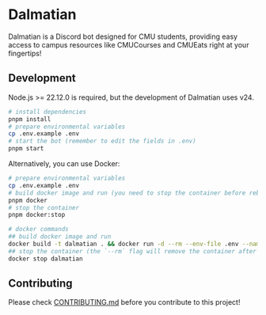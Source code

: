# Dalmatian

Dalmatian is a Discord bot designed for CMU students, providing easy access to campus resources like CMUCourses and CMUEats right at your fingertips!

## Development

Node.js >= 22.12.0 is required, but the development of Dalmatian uses v24.

```bash
# install dependencies
pnpm install
# prepare environmental variables
cp .env.example .env
# start the bot (remember to edit the fields in .env)
pnpm start
```

Alternatively, you can use Docker:

```bash
# prepare environmental variables
cp .env.example .env
# build docker image and run (you need to stop the container before rebuilding it)
pnpm docker
# stop the container
pnpm docker:stop

# docker commands
## build docker image and run
docker build -t dalmatian . && docker run -d --rm --env-file .env --name dalmatian dalmatian
## stop the container (the `--rm` flag will remove the container after it's stopeed)
docker stop dalmatian
```

## Contributing

Please check [CONTRIBUTING.md](CONTRIBUTING.md) before you contribute to this project!
